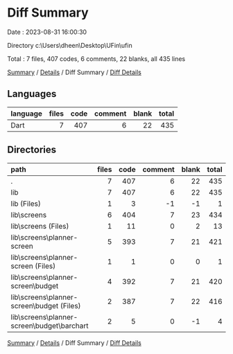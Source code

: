# Diff Summary

Date : 2023-08-31 16:00:30

Directory c:\\Users\\dheen\\Desktop\\UFin\\ufin

Total : 7 files,  407 codes, 6 comments, 22 blanks, all 435 lines

[Summary](results.md) / [Details](details.md) / Diff Summary / [Diff Details](diff-details.md)

## Languages
| language | files | code | comment | blank | total |
| :--- | ---: | ---: | ---: | ---: | ---: |
| Dart | 7 | 407 | 6 | 22 | 435 |

## Directories
| path | files | code | comment | blank | total |
| :--- | ---: | ---: | ---: | ---: | ---: |
| . | 7 | 407 | 6 | 22 | 435 |
| lib | 7 | 407 | 6 | 22 | 435 |
| lib (Files) | 1 | 3 | -1 | -1 | 1 |
| lib\\screens | 6 | 404 | 7 | 23 | 434 |
| lib\\screens (Files) | 1 | 11 | 0 | 2 | 13 |
| lib\\screens\\planner-screen | 5 | 393 | 7 | 21 | 421 |
| lib\\screens\\planner-screen (Files) | 1 | 1 | 0 | 0 | 1 |
| lib\\screens\\planner-screen\\budget | 4 | 392 | 7 | 21 | 420 |
| lib\\screens\\planner-screen\\budget (Files) | 2 | 387 | 7 | 22 | 416 |
| lib\\screens\\planner-screen\\budget\\barchart | 2 | 5 | 0 | -1 | 4 |

[Summary](results.md) / [Details](details.md) / Diff Summary / [Diff Details](diff-details.md)